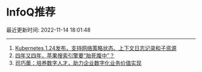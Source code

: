 # InfoQ推荐

最近更新时间: 2022-11-14 18:01:48

--- 
1. [Kubernetes 1.24发布，支持网络策略状态、上下文日志记录和子资源](https://www.infoq.cn/article/pyA10OKOv9ja0lIdjRCk) 
2. [四年又四年，苹果搜索引擎要“胎死腹中”？](https://www.infoq.cn/article/RCJHtVcEeVjad2kGJD5s) 
3. [司巧蕾：培养数字人才，助力企业数字化业务价值实现](https://www.infoq.cn/article/wliPhHXvgVJrKIs52RYk) 
